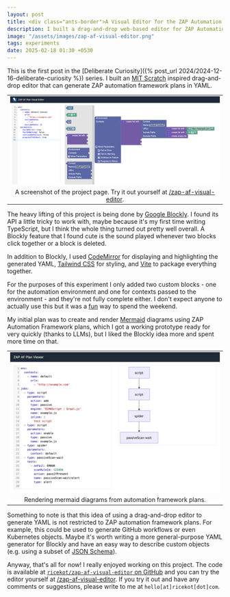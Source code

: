 ```yaml
---
layout: post
title: <div class="ants-border">A Visual Editor for the ZAP Automation Framework</div>
description: I built a drag-and-drop web-based editor for ZAP Automation Framework plans.
image: "/assets/images/zap-af-visual-editor.png"
tags: experiments
date: 2025-02-18 01:30 +0530
---
```


This is the first post in the [Deliberate Curiosity]({% post_url 2024/2024-12-16-deliberate-curiosity %}) series.
I built an [MIT Scratch](https://en.wikipedia.org/wiki/Scratch_(programming_language)) inspired drag-and-drop editor that can generate ZAP automation framework plans in YAML.

<center>

<style>
    .screenshot {
        table-layout: auto
        width: 100%;
    }
    @media (min-width: 1200px) {
        .screenshot {
            width: 150%;
            transform: translateX(-18%);
        }
    }
</style>

<table class="screenshot">
<tbody><tr><td align="center">
<img src = "/assets/images/zap-af-visual-editor.png" alt="A screenshot of a webpage that is split into two. One-fourth of the page on the left is a YAML code viewer, while the rest of the page has drag-and-drop components for visual programming.">
</td></tr><tr><td align="center">
A screenshot of the project page. Try it out yourself at <a href="/zap-af-visual-editor">/zap-af-visual-editor</a>.
</td></tr></tbody></table>
</center>

The heavy lifting of this project is being done by [Google Blockly](https://developers.google.com/blockly).
I found its API a little tricky to work with, maybe because it's my first time writing TypeScript, but I think the whole thing turned out pretty well overall.
A Blockly feature that I found cute is the sound played whenever two blocks click together or a block is deleted.

In addition to Blockly, I used [CodeMirror](https://codemirror.net/) for displaying and highlighting the generated YAML, [Tailwind CSS](https://tailwindcss.com/) for styling, and [Vite](https://vite.dev/) to package everything together.

For the purposes of this experiment I only added two custom blocks - one for the automation environment and one for contexts passed to the environment - and they're not fully complete either.
I don't expect anyone to actually use this but it was a [fun](https://justforfunnoreally.dev/) way to spend the weekend.

My initial plan was to create and render [Mermaid](https://mermaid.js.org/) diagrams using ZAP Automation Framework plans, which I got a working prototype ready for very quickly (thanks to LLMs), but I liked the Blockly idea more and spent more time on that.

<center><table><tbody><tr><td align="center">
<img src = "/assets/images/zap-af-diagram.png" alt="A screenshot of a webpage that is split into two. Half of the page on the left is a YAML code viewer, while the other half of the page has a rendered mermaid flowchart.">
</td></tr><tr><td align="center">
Rendering mermaid diagrams from automation framework plans.
</td></tr></tbody></table></center>

Something to note is that this idea of using a drag-and-drop editor to generate YAML is not restricted to ZAP automation framework plans.
For example, this could be used to generate GitHub workflows or even Kubernetes objects.
Maybe it's worth writing a more general-purpose YAML generator for Blockly and have an easy way to describe custom objects (e.g. using a subset of [JSON Schema](https://json-schema.org/)).

Anyway, that's all for now!
I really enjoyed working on this project.
The code is available at [`ricekot/zap-af-visual-editor` on GitHub](https://github.com/ricekot/zap-af-visual-editor/) and you can try the editor yourself at [/zap-af-visual-editor](/zap-af-visual-editor).
If you try it out and have any comments or suggestions, please write to me at `hello[at]ricekot[dot]com`.
